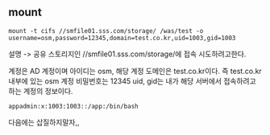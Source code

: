 ## mount

```
mount -t cifs //smfile01.sss.com/storage/ /was/test -o username=osm,password=12345,domain=test.co.kr,uid=1003,gid=1003
```

설명 -> 공유 스토리지인 //smfile01.sss.com/storage/에 접속 시도하려고한다.

계정은 AD 계정이며 아이디는 osm, 해당 계정 도메인은 test.co.kr이다. 즉 test.co.kr내부에 있는 osm 계정 비밀번호는 12345
uid, gid는 내가 해당 서버에서 접속하려고 하는 계정의 정보이다.

```
appadmin:x:1003:1003::/app:/bin/bash
```

다음에는 삽질하지말자,,

